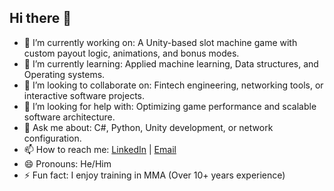 ## Hi there 👋

- 🔭 I’m currently working on: A Unity-based slot machine game with custom payout logic, animations, and bonus modes.
- 🌱 I’m currently learning: Applied machine learning, Data structures, and Operating systems.
- 👯 I’m looking to collaborate on: Fintech engineering, networking tools, or interactive software projects.
- 🤔 I’m looking for help with: Optimizing game performance and scalable software architecture.
- 💬 Ask me about: C#, Python, Unity development, or network configuration.
- 📫 How to reach me: [LinkedIn](www.linkedin.com/in/kha-nguyen-41959922a) | [Email](knguy138@uottaw.ca)
- 😄 Pronouns: He/Him
- ⚡ Fun fact: I enjoy training in MMA (Over 10+ years experience)
